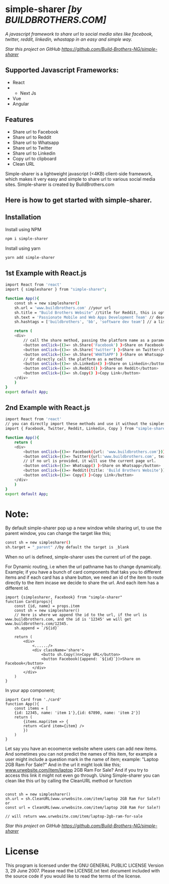 # simple-sharer _[by BUILDBROTHERS.COM]_
_A javascript framework to share url to social media sites like facebook, twitter, reddit, linkedin, whastapp in an easy and simple way._

_Star this project on GitHub https://github.com/Build-Brothers-NG/simple-sharer_

## Supported Javascript Frameworks:

- React
- - Next Js
- Vue
- Angular

## Features

- Share url to Facebook
- Share url to Reddit
- Share url to Whatsapp
- Share url to Twitter
- Share url to Linkedin
- Copy url to clipboard
- Clean URL

Simple-sharer is a lightweight javascript (<4KB) client-side framework, which makes it very easy and simple to share url to various social media sites.
Simple-sharer is created by BuildBrothers.com

## Here is how to get started with simple-sharer.

## Installation

Install using NPM

```sh
npm i simple-sharer
```

Install using yarn

```sh
yarn add simple-sharer
```

## 1st Example with React.js

```sh
import React from 'react'
import { simplesharer } from "simple-sharer";

function App(){
    const sh = new simplesharer()
    sh.url = 'www.buildbrothers.com' //your url
    sh.title = "Build Brothers Website" //title for Reddit, this is optional
    sh.text = 'Passionate Mobile and Web Apps Development Team' // description for twitter, not more than a hundred characters, optional.
    sh.hashtags = ['buildbrothers', 'bb', 'software dev team'] // a list of hashtags for twitter,also optional

    return (
    <div>
        // call the share method, passing the platform name as a parameter to share.
        <button onClick={()=> sh.Share('Facebook') }>Share on Facebook</button>
        <button onClick={()=> sh.Share('twitter') }>Share on Twitter</button>
        <button onClick={()=> sh.Share('WHATSAPP') }>Share on Whatsapp</button>
        // Or directly call the platform as a method
        <button onClick={()=> sh.Linkedin() }>Share on Linkedin</button>
        <button onClick={()=> sh.Reddit() }>Share on Reddit</button>
        <button onClick={()=> sh.Copy() }>Copy Link</button>
    </div>
    )
}
export default App;
```

## 2nd Example with React.js

```sh
import React from 'react'
// you can directly import these methods and use it without the simplesharer class object
import { Facebook, Twitter, Reddit, Linkedin, Copy } from "simple-sharer";

function App(){
    return (
    <div>
        <button onClick={()=> Facebook({url: 'www.buildbrothers.com'})}>Share on Facebook</button>
        <button onClick={()=> Twitter({url:'www.buildbrothers.com', text: 'Passionate Mobile and Web Apps  Development Team', hashtags: ['buildbrothers', 'bb', 'software dev team']}) }>Share on Twitter</button>
        // if no url is provided, it will use the current page url.
        <button onClick={()=> Whatsapp() }>Share on Whatsapp</button>
        <button onClick={()=> Reddit({title: 'Build Brothers Website'}) }>Share on Reddit</button>
        <button onClick={()=> Copy() }>Copy Link</button>
    </div>
    )
}
export default App;
```

# Note:

By default simple-sharer pop up a new window while sharing url, to use the parent window, you can change the target like this;

```sh
const sh = new simplesharer()
sh.target = "_parent" //by default the target is _blank
```

When no url is defined, simple-sharer uses the current url of the page.

For Dynamic routing, i.e when the url pathname has to change dynamically. Example;
if you have a bunch of card components that taks you to different items and if each card has a share button, we need  an id of the item to route directly to the item incase we decide to share the url. And each item has a different id.
```
import {simplesharer, Facebook} from "simple-sharer"
function Card(props){
    const {id, name} = props.item
    const sh = new simplesharer()
    // Here is where we append the id to the url, if the url is www.buildbrothers.com, and the id is '12345' we will get www.buildbrothers.com/12345. 
    sh.append = `/${id}`
    
    return (
        <div>
            <....../>
            <div className='share'>
                <butto sh.Copy()n>Copy URL</button>
                <button Facebook({append: `${id}`})>Share on Facebook</button>
            </div>
        </div>
    )
}
```
In your app component;
```
import Card from './card'
function App(){
    const items = [
    {id: 12345, name: 'item 1'},{id: 67890, name: 'item 2'}]
    return (
        {items.map(item => {
        return <Card item={item} />
        })
    )
}
```
Let say you have an ecoomerce website where users can add new items. And sometimes you can not predict the names of this item, for example a user might include a question mark in the name of item; example:  "Laptop 2GB Ram For Sale?"
And in the url it might look like this; www.urwebsite.com/item/laptop 2GB Ram For Sale?
And if you try to access this link it might not even go through.
Using Simple-sharer you can clean like this url by calling the CleanURL method or function
```

const sh = new simplesharer()
sh.url = sh.CleanURL(www.urwebsite.com/item/laptop 2GB Ram For Sale?)
or
const url = CleanURL(www.urwebsite.com/item/laptop 2GB Ram For Sale?)

// will return www.urwebsite.com/item/laptop-2gb-ram-for-sale
```
_Star this project on GitHub https://github.com/Build-Brothers-NG/simple-sharer_
# License 

This program is licensed under the GNU GENERAL PUBLIC LICENSE Version 3, 29 June 2007. Please read the LICENSE.txt text document included with the source code if you would like to read the terms of the license.
